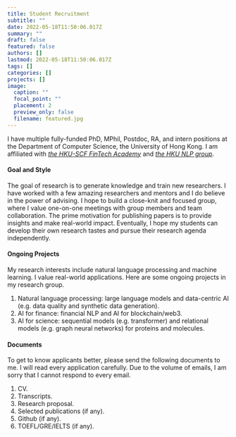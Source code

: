 ```yaml
---
title: Student Recruitment
subtitle: ""
date: 2022-05-18T11:50:06.017Z
summary: ""
draft: false
featured: false
authors: []
lastmod: 2022-05-18T11:50:06.017Z
tags: []
categories: []
projects: []
image:
  caption: ""
  focal_point: ""
  placement: 2
  preview_only: false
  filename: featured.jpg
---
```

I have multiple fully-funded PhD, MPhil, Postdoc, RA, and intern positions at the Department of Computer Science, the University of Hong Kong. I am affiliated with *[the HKU-SCF FinTech Academy](https://fintechacademy.cs.hku.hk/)* and *[the HKU NLP group](https://nlp.cs.hku.hk/)*.

#### Goal and Style

The goal of research is to generate knowledge and train new researchers. I have worked with a few amazing researchers and mentors and I do believe in the power of advising. I hope to build a close-knit and focused group, where I value one-on-one meetings with group members and team collaboration. The prime motivation for publishing papers is to provide insights and make real-world impact. Eventually, I hope my students can develop their own research tastes and pursue their research agenda independently. 

#### Ongoing Projects

My research interests include natural language processing and machine learning. I value real-world applications. Here are some ongoing projects in my research group. 

1. Natural language processing: large language models and data-centric AI (e.g. data quality and synthetic data generation).
2. AI for finance: financial NLP and AI for blockchain/web3.
3. AI for science: sequential models (e.g. transformer) and relational models (e.g. graph neural networks) for proteins and molecules.

#### Documents

To get to know applicants better, please send the following documents to me. I will read every application carefully. Due to the volume of emails, I am sorry that I cannot respond to every email.

1. CV.
2. Transcripts.
3. Research proposal.
4. Selected publications (if any).
5. Github (if any).
6. TOEFL/GRE/IELTS (if any).
